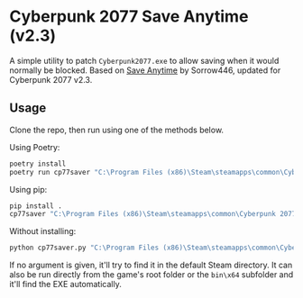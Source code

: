 # Cyberpunk 2077 Save Anytime (v2.3)

A simple utility to patch `Cyberpunk2077.exe` to allow saving when it would normally be blocked. Based on [Save Anytime](https://www.nexusmods.com/cyberpunk2077/mods/610) by Sorrow446, updated for Cyberpunk 2077 v2.3.

## Usage

Clone the repo, then run using one of the methods below.

Using Poetry:

```bash
poetry install
poetry run cp77saver "C:\Program Files (x86)\Steam\steamapps\common\Cyberpunk 2077"
```

Using pip:

```bash
pip install .
cp77saver "C:\Program Files (x86)\Steam\steamapps\common\Cyberpunk 2077"
```

Without installing:

```bash
python cp77saver.py "C:\Program Files (x86)\Steam\steamapps\common\Cyberpunk 2077"
```

If no argument is given, it'll try to find it in the default Steam directory. It can also be run directly from the game's root folder or the `bin\x64` subfolder and it'll find the EXE automatically.
